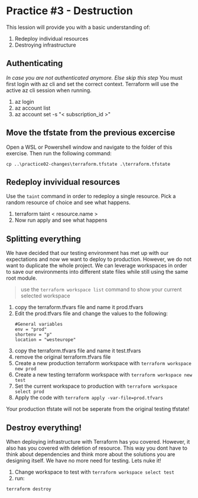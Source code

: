 # Practice #3 - Destruction

This lession will provide you with a basic understanding of:

1. Redeploy individual resources
2. Destroying infrastructure

## Authenticating

*In case you are not authenticated anymore. Else skip this step* 
You must first login with az cli and set the correct context. Terraform will use the active az cli session when running. 

1. az login
2. az account list
3. az account set -s "< subscription_id >"

## Move the tfstate from the previous excercise

Open a WSL or Powershell window and navigate to the folder of this exercise. Then run the following command:

`cp ..\practice02-changes\terraform.tfstate .\terraform.tfstate`


## Redeploy invividual resources

Use the `taint` command in order to redeploy a single resource. Pick a random resource of choice and see what happens.

1. terraform taint < resource.name >
2. Now run apply and see what happens

## Splitting everything

We have decided that our testing environment has met up with our expectations and now we want to deploy to production.
However, we do not want to duplicate the whole project. We can leverage workspaces in order to save our environments into different state files while still using the same root module.

> use the `terraform workspace list` command to show your current selected workspace

1. copy the terraform.tfvars file and name it prod.tfvars
2. Edit the prod.tfvars file and change the values to the following:
    ```
    #General variables
    env = "prod"
    shortenv = "p"
    location = "westeurope"
    ```
2. copy the terraform.tfvars file and name it test.tfvars
3. remove the original terraform.tfvars file
4. Create a new production terraform workspace with `terraform workspace new prod`
5. Create a new testing terraform workspace with `terraform workspace new test`
6. Set the current workspace to production with `terraform workspace select prod`
7. Apply the code with `terraform apply -var-file=prod.tfvars`

Your production tfstate will not be seperate from the original testing tfstate!

## Destroy everything!

When deploying infrastructure with Terraform has you covered. However, it also has you covered with deletion of resource. This way you dont have to think about dependencies and think more about the solutions you are designing itself. We have no more need for testing. Lets nuke it!

1. Change workspace to test  with `terraform workspace select test`
2. run:

```
terraform destroy
```
